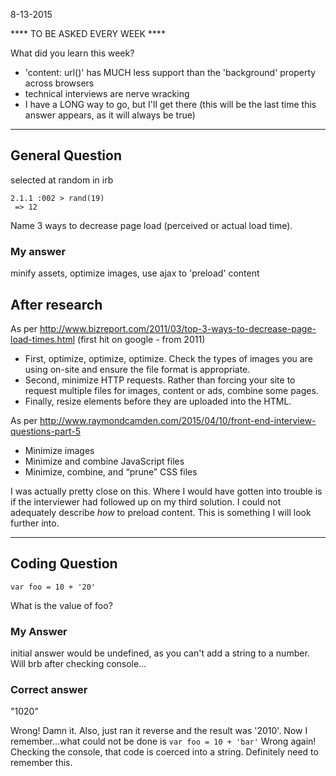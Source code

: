 8-13-2015

**** TO BE ASKED EVERY WEEK ****

What did you learn this week?

* 'content: url()' has MUCH less support than the 'background' property across browsers
* technical interviews are nerve wracking
* I have a LONG way to go, but I'll get there (this will be the last time this answer appears, as it will always be true)

---
## General Question 
selected at random in irb 
```
2.1.1 :002 > rand(19)
 => 12
```

Name 3 ways to decrease page load (perceived or actual load time).

### My answer

minify assets, optimize images, use ajax to 'preload' content

## After research
As per http://www.bizreport.com/2011/03/top-3-ways-to-decrease-page-load-times.html (first hit on google - from 2011)
  * First, optimize, optimize, optimize. Check the types of images you are using on-site and ensure the file format is appropriate. 
  * Second, minimize HTTP requests. Rather than forcing your site to request multiple files for images, content or ads, combine some pages.
  * Finally, resize elements before they are uploaded into the HTML.

As per http://www.raymondcamden.com/2015/04/10/front-end-interview-questions-part-5 
  * Minimize images
  * Minimize and combine JavaScript files
  * Minimize, combine, and “prune” CSS files


  I was actually pretty close on this. Where I would have gotten into trouble is if the interviewer had followed up on my third solution. I could not adequately describe _how_ to preload content. This is something I will look further into. 
  

---
## Coding Question

```
var foo = 10 + '20'
```

What is the value of foo?

### My Answer
initial answer would be undefined, as you can't add a string to a number. Will brb after checking console...

### Correct answer

"1020"


Wrong! Damn it. Also, just ran it reverse and the result was '2010'. Now I remember...what could not be done is `var foo = 10 + 'bar'` Wrong again! Checking the console, that code is coerced into a string. Definitely need to remember this.




















